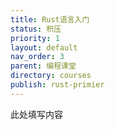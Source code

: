 ```yaml
---
title: Rust语言入门
status: 积压
priority: 1
layout: default
nav_order: 3
parent: 编程课堂
directory: courses
publish: rust-primier
---
```


此处填写内容